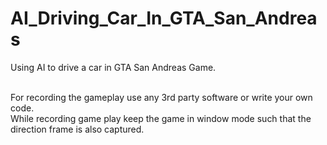 # AI_Driving_Car_In_GTA_San_Andreas
Using AI to drive a car in GTA San Andreas Game.

</br>
For recording the gameplay use any 3rd party software or write your own code. 
</br>
While recording game play keep the game in window mode such that the direction frame is also captured.
</br>
